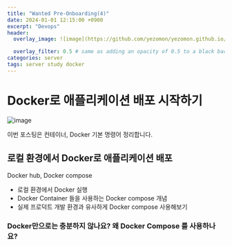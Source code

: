 ```yaml
---
title: "Wanted Pre-Onboarding(4)"
date: 2024-01-01 12:15:00 +0900
excerpt: "Devops"
header:
  overlay_image: ![image](https://github.com/yezomon/yezomon.github.io/assets/154348908/baf85b12-821b-4ab4-98c4-1801d4b04f44)

  overlay_filter: 0.5 # same as adding an opacity of 0.5 to a black background
categories: server
tags: server study docker
---
```

# Docker로 애플리케이션 배포 시작하기

![image](https://github.com/yezomon/yezomon.github.io/assets/154348908/371b3925-76cc-49e3-b245-75a12e01f0fd)

이번 포스팅은 컨테이너, Docker 기본 명령어 정리합니다.

## 로컬 환경에서 Docker로 애플리케이션 배포 

Docker hub, Docker compose
- 로컬 환경에서 Docker 실행
- Docker Container 들을 사용하는 Docker compose 개념
- 실제 프로덕트 개발 환경과 유사하게 Docker compose 사용해보기

### Docker만으로는 충분하지 않나요? 왜 Docker Compose 를 사용하나요?
